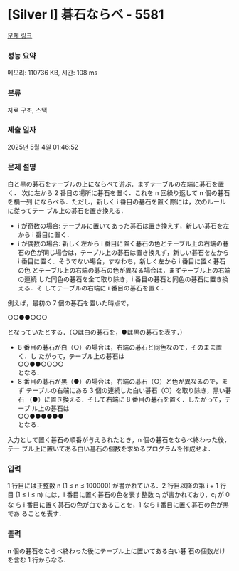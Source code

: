# [Silver I] 碁石ならべ - 5581 

[문제 링크](https://www.acmicpc.net/problem/5581) 

### 성능 요약

메모리: 110736 KB, 시간: 108 ms

### 분류

자료 구조, 스택

### 제출 일자

2025년 5월 4일 01:46:52

### 문제 설명

<p>白と黒の碁石をテーブルの上にならべて遊ぶ．まずテーブルの左端に碁石を置く． 次に左から 2 番目の場所に碁石を置く．これを n 回繰り返して n 個の碁石を横一列 にならべる．ただし，新しく i 番目の碁石を置く際には，次のルールに従ってテー ブル上の碁石を置き換える．</p>

<ul>
	<li>i が奇数の場合: テーブルに置いてあった碁石は置き換えず，新しい碁石を左 から i 番目に置く．</li>
	<li>i が偶数の場合: 新しく左から i 番目に置く碁石の色とテーブル上の右端の碁 石の色が同じ場合は，テーブル上の碁石は置き換えず，新しい碁石を左から i 番目に置く．そうでない場合，すなわち，新しく左から i 番目に置く碁石の色 とテーブル上の右端の碁石の色が異なる場合は，まずテーブル上の右端の連続 した同色の碁石を全て取り除き，i 番目の碁石と同色の碁石に置き換える．そ してテーブルの右端に i 番目の碁石を置く．</li>
</ul>

<p>例えば，最初の 7 個の碁石を置いた時点で，</p>

<p>○○●●○○○</p>

<p>となっていたとする．（○は白の碁石を，●は黒の碁石を表す．）</p>

<ul>
	<li>8 番目の碁石が白（○）の場合は，右端の碁石と同色なので，そのまま置く．し たがって，テーブル上の碁石は<br>
	○○●●○○○○<br>
	となる．</li>
	<li>8 番目の碁石が黒（●）の場合は，右端の碁石（○）と色が異なるので，まず テーブルの右端にある 3 個の連続した白い碁石（○）を取り除き，黒い碁石 （●）に置き換える．そして右端に 8 番目の碁石を置く．したがって，テーブ ル上の碁石は<br>
	○○●●●●●●<br>
	となる．</li>
</ul>

<p>入力として置く碁石の順番が与えられたとき，n 個の碁石をならべ終わった後，テー ブル上に置いてある白い碁石の個数を求めるプログラムを作成せよ．</p>

### 입력 

 <p>1 行目には正整数 n (1 ≤ n ≤ 100000) が書かれている．2 行目以降の第 i + 1 行目 (1 ≤ i ≤ n) には，i 番目に置く碁石の色を表す整数 c<sub>i</sub> が書かれており，c<sub>i</sub> が 0 な ら i 番目に置く碁石の色が白であることを，1 なら i 番目に置く碁石の色が黒であ ることを表す．</p>

### 출력 

 <p>n 個の碁石をならべ終わった後にテーブル上に置いてある白い碁 石の個数だけを含む 1 行からなる．</p>

